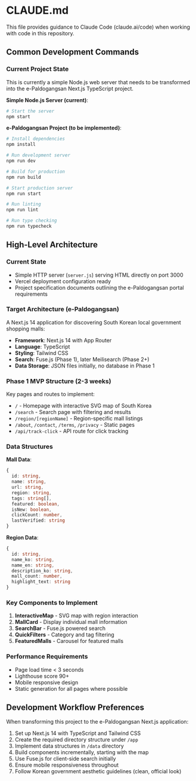 # CLAUDE.md

This file provides guidance to Claude Code (claude.ai/code) when working with code in this repository.

## Common Development Commands

### Current Project State
This is currently a simple Node.js web server that needs to be transformed into the e-Paldogangsan Next.js TypeScript project.

**Simple Node.js Server (current)**:
```bash
# Start the server
npm start
```

**e-Paldogangsan Project (to be implemented)**:
```bash
# Install dependencies
npm install

# Run development server
npm run dev

# Build for production
npm run build

# Start production server
npm run start

# Run linting
npm run lint

# Run type checking
npm run typecheck
```

## High-Level Architecture

### Current State
- Simple HTTP server (`server.js`) serving HTML directly on port 3000
- Vercel deployment configuration ready
- Project specification documents outlining the e-Paldogangsan portal requirements

### Target Architecture (e-Paldogangsan)
A Next.js 14 application for discovering South Korean local government shopping malls:

- **Framework**: Next.js 14 with App Router
- **Language**: TypeScript
- **Styling**: Tailwind CSS
- **Search**: Fuse.js (Phase 1), later Meilisearch (Phase 2+)
- **Data Storage**: JSON files initially, no database in Phase 1

### Phase 1 MVP Structure (2-3 weeks)
Key pages and routes to implement:
- `/` - Homepage with interactive SVG map of South Korea
- `/search` - Search page with filtering and results
- `/region/[regionName]` - Region-specific mall listings
- `/about`, `/contact`, `/terms`, `/privacy` - Static pages
- `/api/track-click` - API route for click tracking

### Data Structures
**Mall Data**:
```typescript
{
  id: string,
  name: string,
  url: string,
  region: string,
  tags: string[],
  featured: boolean,
  isNew: boolean,
  clickCount: number,
  lastVerified: string
}
```

**Region Data**:
```typescript
{
  id: string,
  name_ko: string,
  name_en: string,
  description_ko: string,
  mall_count: number,
  highlight_text: string
}
```

### Key Components to Implement
1. **InteractiveMap** - SVG map with region interaction
2. **MallCard** - Display individual mall information
3. **SearchBar** - Fuse.js powered search
4. **QuickFilters** - Category and tag filtering
5. **FeaturedMalls** - Carousel for featured malls

### Performance Requirements
- Page load time < 3 seconds
- Lighthouse score 90+
- Mobile responsive design
- Static generation for all pages where possible

## Development Workflow Preferences

When transforming this project to the e-Paldogangsan Next.js application:
1. Set up Next.js 14 with TypeScript and Tailwind CSS
2. Create the required directory structure under `/app`
3. Implement data structures in `/data` directory
4. Build components incrementally, starting with the map
5. Use Fuse.js for client-side search initially
6. Ensure mobile responsiveness throughout
7. Follow Korean government aesthetic guidelines (clean, official look)